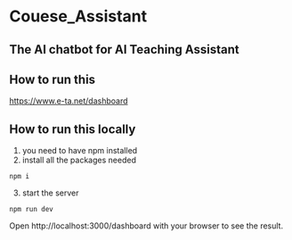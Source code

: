 # Couese_Assistant
## The AI chatbot for AI Teaching Assistant

## How to run this 

https://www.e-ta.net/dashboard

## How to run this locally

1. you need to have npm installed
2. install all the packages needed
```
npm i
```
3. start the server
```
npm run dev
```

Open http://localhost:3000/dashboard with your browser to see the result.

